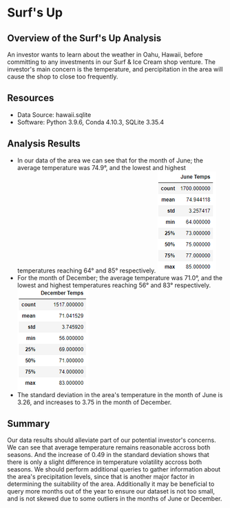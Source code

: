 # Surf's Up

## Overview of the Surf's Up Analysis
An investor wants to learn about the weather in Oahu, Hawaii, before committing to any investments in our Surf & Ice Cream shop venture. The investor's main concern is the temperature, and percipitation in the area will cause the shop to close too frequently.

## Resources
- Data Source: hawaii.sqlite
- Software: Python 3.9.6, Conda 4.10.3, SQLite 3.35.4

## Analysis Results
- In our data of the area we can see that for the month of June; the average temperature was 74.9°, and the lowest and highest temperatures reaching 64° and 85° respectively.
![June_Temps](challenge/resources/june_temps.png)
- For the month of December; the average temperature was 71.0°, and the lowest and highest temperatures reaching 56° and 83° respectively.
![Dec_Temps](challenge/resources/dec_temps.png)
- The standard deviation in the area's temperature in the month of June is 3.26, and increases to 3.75 in the month of December.

## Summary
Our data results should alleviate part of our potential investor's concerns. We can see that average temperature remains reasonable accross both seasons. And the increase of 0.49 in the standard deviation shows that there is only a slight difference in temperature volatility accross both seasons. We should perform additional queries to gather information about the area's precipitation levels, since that is another major factor in determining the suitability of the area. Additionally it may be beneficial to query more months out of the year to ensure our dataset is not too small, and is not skewed due to some outliers in the months of June or December.